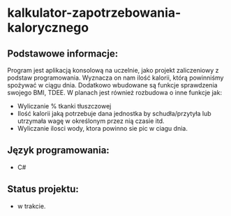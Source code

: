 # kalkulator-zapotrzebowania-kalorycznego
## Podstawowe informacje:
Program jest aplikacją konsolową na uczelnie, jako projekt zaliczeniowy z podstaw programowania. Wyznacza on nam ilość kalorii, którą powinniśmy spożywać w ciągu dnia.
Dodatkowo wbudowane są funkcje sprawdzenia swojego BMI, TDEE. W planach jest również rozbudowa o inne funkcje jak:
- Wyliczanie % tkanki tłuszczowej
- Ilość kalorii jaką potrzebuje dana jednostka by schudła/przytyła lub utrzymała wagę w określonym przez nią czasie itd.
- Wyliczanie ilosci wody, ktora powinno sie pic w ciagu dnia.

## Język programowania:
- C#

## Status projektu:
- w trakcie.

